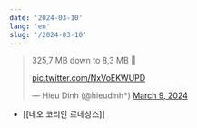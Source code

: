 ```yaml
---
date: '2024-03-10'
lang: 'en'
slug: '/2024-03-10'
---
```


<blockquote class="twitter-tweet">

325,7 MB down to 8,3 MB 🤯

<a href="https://t.co/NxVoEKWUPD">pic.twitter.com/NxVoEKWUPD</a>

&mdash; Hieu Dinh (@hieudinh*) <a href="https://twitter.com/hieudinh*/status/1766409101108465739?ref_src=twsrc%5Etfw">March 9, 2024</a>

</blockquote>

- [[네오 코리안 르네상스]]
